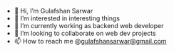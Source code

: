 - 👋 Hi, I’m Gulafshan Sarwar
- 👀 I’m interested in interesting things
- 🌱 I’m currently working as backend web developer
- 💞️ I’m looking to collaborate on web dev projects
- 📫 How to reach me @gulafshansarwar@gmail.com

<!---
gulafshansarwar/gulafshansarwar is a ✨ special ✨ repository because its `README.md` (this file) appears on your GitHub profile.
You can click the Preview link to take a look at your changes.
--->
